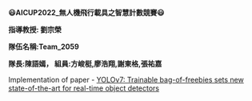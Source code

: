 **:smiley:AICUP2022_無人機飛行載具之智慧計數競賽:smiley:**


**指導教授: 劉宗榮**

**隊伍名稱:Team_2059**

**隊長:陳語嫣， 組員:方峻梃,廖浩翔,謝東格,張祐嘉**

Implementation of paper - [YOLOv7: Trainable bag-of-freebies sets new state-of-the-art for real-time object detectors](https://arxiv.org/abs/2207.02696)
